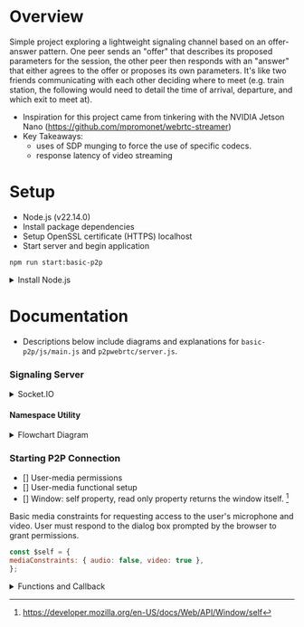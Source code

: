 # Overview

Simple project exploring a lightweight signaling channel based on an offer-answer pattern. One peer sends an "offer" that describes its proposed parameters for the session, the other peer then responds with an "answer" that either agrees to the offer or proposes its own parameters. It's like two friends communicating with each other deciding where to meet (e.g. train station, the following would need to detail the time of arrival, departure, and which exit to meet at).

- Inspiration for this project came from tinkering with the NVIDIA Jetson Nano (https://github.com/mpromonet/webrtc-streamer)
- Key Takeaways:
    * uses of SDP munging to force the use of specific codecs.
    * response latency of video streaming

# Setup 

- Node.js (v22.14.0)
- Install package dependencies
- Setup OpenSSL certificate (HTTPS) localhost 
- Start server and begin application

```bash
npm run start:basic-p2p
```
<details>
    <summary>Install Node.js</summary>

Link: https://nodejs.org/en/download/ 

Download and install nvm (MacOS/Linux):

```bash
    curl -o- https://raw.githubusercontent.com/nvm-sh/nvm/v0.40.2/install.sh | bash

    \. "$HOME/.nvm/nvm.sh"

    nvm install 22

    node -v # Should print "v22.14.0".
    nvm current # Should print "v22.14.0".

    npm -v # Should print "10.9.2".
```

- Start server and run application
```bash
npm run start:basic-p2p
```

</details>

# Documentation 

- Descriptions below include diagrams and explanations for ```basic-p2p/js/main.js``` and ```p2pwebrtc/server.js```.

### Signaling Server

<details>
    <summary>Socket.IO</summary> 

- [] Update description Socket.IO
- [] Include description of signaling channel setup and event process
- [] Connecting to the signaling channel
- [] Description of signal callbacks ```registerScCallbacks()``` and placeholder functions for channel events
</details>

#### Namespace Utility

<details>
    <summary>Flowchart Diagram</summary>

##### Flowchart Diagram

![webrtc-signaling_channel_setup](https://github.com/user-attachments/assets/c787d0df-af10-44c9-b6bc-3be6b53df599)

</details>

### Starting P2P Connection

- [] User-media permissions
- [] User-media functional setup
- [] Window: self property, read only property returns the window itself. [^1]

Basic media constraints for requesting access to the user's microphone and video. User must respond to the dialog box prompted by the browser to grant permissions.

```js
const $self = {
mediaConstraints: { audio: false, video: true },
};
```
[^1]: https://developer.mozilla.org/en-US/docs/Web/API/Window/self 



<details>
    <summary>Functions and Callback</summary>
   
##### Sequence Diagram

![register-callback-feature](https://github.com/user-attachments/assets/1c133086-39a5-4256-b36b-ec640dae97b7)

</details>
